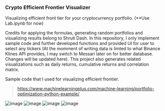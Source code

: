 ### Crypto Efficient Frontier Visualizer 
 Visualizing efficient front tier for your cryptocurrency portfolio. (**Use Lab.ipynb for now) 
 
Credits for applying the formulas, generating random portfolios and visualizing results belong to Shruti Dash. In this repository, I only implement sample code and further developed functions and provided UI for user to select any tickers (At the momment of writing data is limted to what Binance Klines API provides, I may switch to Messari later on for better database. Changes will be updated here). This project also generates related visualizations such as daily returns, cumulative returns and correlation matrix.  

Sample code that I used for visualizing efficient frontier. 
> https://www.machinelearningplus.com/machine-learning/portfolio-optimization-python-example/

![image](https://user-images.githubusercontent.com/26731565/140494650-35b3a02a-99ff-461d-8e31-38c0eec898ab.png)
![image](https://user-images.githubusercontent.com/26731565/140603884-ba9944e8-eb10-429d-82be-14bcf183fc9c.png)
![image](https://user-images.githubusercontent.com/26731565/140603870-ee68fbf4-5638-4466-85e6-1f514df8632f.png)
![image](https://user-images.githubusercontent.com/26731565/140604017-32026ecc-3b89-4a8a-827b-54dfa3960cb0.png)
